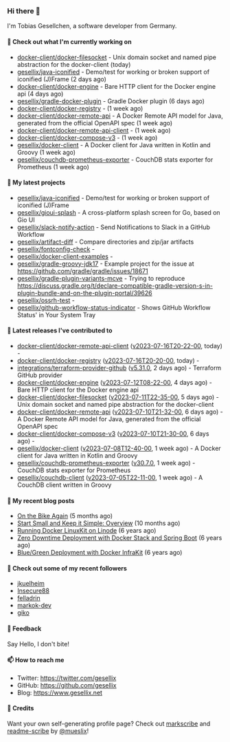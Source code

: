 ### Hi there 👋

I'm Tobias Gesellchen, a software developer from Germany.

#### 👷 Check out what I'm currently working on

- [docker-client/docker-filesocket](https://github.com/docker-client/docker-filesocket) - Unix domain socket and named pipe abstraction for the docker-client (today)
- [gesellix/java-iconified](https://github.com/gesellix/java-iconified) - Demo/test for working or broken support of iconified (J)Frame (2 days ago)
- [docker-client/docker-engine](https://github.com/docker-client/docker-engine) - Bare HTTP client for the Docker engine api (4 days ago)
- [gesellix/gradle-docker-plugin](https://github.com/gesellix/gradle-docker-plugin) - Gradle Docker plugin (6 days ago)
- [docker-client/docker-registry](https://github.com/docker-client/docker-registry) -  (1 week ago)
- [docker-client/docker-remote-api](https://github.com/docker-client/docker-remote-api) - A Docker Remote API model for Java, generated from the official OpenAPI spec (1 week ago)
- [docker-client/docker-remote-api-client](https://github.com/docker-client/docker-remote-api-client) -  (1 week ago)
- [docker-client/docker-compose-v3](https://github.com/docker-client/docker-compose-v3) -  (1 week ago)
- [gesellix/docker-client](https://github.com/gesellix/docker-client) - A Docker client for Java written in Kotlin and Groovy (1 week ago)
- [gesellix/couchdb-prometheus-exporter](https://github.com/gesellix/couchdb-prometheus-exporter) - CouchDB stats exporter for Prometheus (1 week ago)

#### 🌱 My latest projects

- [gesellix/java-iconified](https://github.com/gesellix/java-iconified) - Demo/test for working or broken support of iconified (J)Frame
- [gesellix/gioui-splash](https://github.com/gesellix/gioui-splash) - A cross-platform splash screen for Go, based on Gio UI
- [gesellix/slack-notify-action](https://github.com/gesellix/slack-notify-action) - Send Notifications to Slack in a GitHub Workflow
- [gesellix/artifact-diff](https://github.com/gesellix/artifact-diff) - Compare directories and zip/jar artifacts
- [gesellix/fontconfig-check](https://github.com/gesellix/fontconfig-check) - 
- [gesellix/docker-client-examples](https://github.com/gesellix/docker-client-examples) - 
- [gesellix/gradle-groovy-jdk17](https://github.com/gesellix/gradle-groovy-jdk17) - Example project for the issue at https://github.com/gradle/gradle/issues/18671
- [gesellix/gradle-plugin-variants-mcve](https://github.com/gesellix/gradle-plugin-variants-mcve) - Trying to reproduce https://discuss.gradle.org/t/declare-compatible-gradle-version-s-in-plugin-bundle-and-on-the-plugin-portal/39626
- [gesellix/ossrh-test](https://github.com/gesellix/ossrh-test) - 
- [gesellix/github-workflow-status-indicator](https://github.com/gesellix/github-workflow-status-indicator) - Shows GitHub Workflow Status&#39; in Your System Tray

#### 🔭 Latest releases I've contributed to

- [docker-client/docker-remote-api-client](https://github.com/docker-client/docker-remote-api-client) ([v2023-07-16T20-22-00](https://github.com/docker-client/docker-remote-api-client/releases/tag/v2023-07-16T20-22-00), today) - 
- [docker-client/docker-registry](https://github.com/docker-client/docker-registry) ([v2023-07-16T20-20-00](https://github.com/docker-client/docker-registry/releases/tag/v2023-07-16T20-20-00), today) - 
- [integrations/terraform-provider-github](https://github.com/integrations/terraform-provider-github) ([v5.31.0](https://github.com/integrations/terraform-provider-github/releases/tag/v5.31.0), 2 days ago) - Terraform GitHub provider
- [docker-client/docker-engine](https://github.com/docker-client/docker-engine) ([v2023-07-12T08-22-00](https://github.com/docker-client/docker-engine/releases/tag/v2023-07-12T08-22-00), 4 days ago) - Bare HTTP client for the Docker engine api
- [docker-client/docker-filesocket](https://github.com/docker-client/docker-filesocket) ([v2023-07-11T22-35-00](https://github.com/docker-client/docker-filesocket/releases/tag/v2023-07-11T22-35-00), 5 days ago) - Unix domain socket and named pipe abstraction for the docker-client
- [docker-client/docker-remote-api](https://github.com/docker-client/docker-remote-api) ([v2023-07-10T21-32-00](https://github.com/docker-client/docker-remote-api/releases/tag/v2023-07-10T21-32-00), 6 days ago) - A Docker Remote API model for Java, generated from the official OpenAPI spec
- [docker-client/docker-compose-v3](https://github.com/docker-client/docker-compose-v3) ([v2023-07-10T21-30-00](https://github.com/docker-client/docker-compose-v3/releases/tag/v2023-07-10T21-30-00), 6 days ago) - 
- [gesellix/docker-client](https://github.com/gesellix/docker-client) ([v2023-07-08T12-40-00](https://github.com/gesellix/docker-client/releases/tag/v2023-07-08T12-40-00), 1 week ago) - A Docker client for Java written in Kotlin and Groovy
- [gesellix/couchdb-prometheus-exporter](https://github.com/gesellix/couchdb-prometheus-exporter) ([v30.7.0](https://github.com/gesellix/couchdb-prometheus-exporter/releases/tag/v30.7.0), 1 week ago) - CouchDB stats exporter for Prometheus
- [gesellix/couchdb-client](https://github.com/gesellix/couchdb-client) ([v2023-07-05T22-11-00](https://github.com/gesellix/couchdb-client/releases/tag/v2023-07-05T22-11-00), 1 week ago) - A CouchDB client written in Groovy

#### 📜 My recent blog posts

- [On the Bike Again](https://www.gesellix.net/post/on-the-bike-again/) (5 months ago)
- [Start Small and Keep it Simple: Overview](https://www.gesellix.net/post/start-small-keep-it-simple-overview/) (10 months ago)
- [Running Docker LinuxKit on Linode](https://www.gesellix.net/post/running-docker-linuxkit-on-linode/) (6 years ago)
- [Zero Downtime Deployment with Docker Stack and Spring Boot](https://www.gesellix.net/post/zero-downtime-deployment-with-docker-stack-and-spring-boot/) (6 years ago)
- [Blue/Green Deployment with Docker InfraKit](https://www.gesellix.net/post/blue-green-deployment-with-docker-infrakit/) (6 years ago)



#### 👯 Check out some of my recent followers

- [jkuelheim](https://github.com/jkuelheim)
- [Insecure88](https://github.com/Insecure88)
- [felladrin](https://github.com/felladrin)
- [markok-dev](https://github.com/markok-dev)
- [giko](https://github.com/giko)

#### 💬 Feedback

Say Hello, I don't bite!

#### 📫 How to reach me

- Twitter: https://twitter.com/gesellix
- GitHub: https://github.com/gesellix
- Blog: https://www.gesellix.net

#### 🙇 Credits

Want your own self-generating profile page? Check out [markscribe](https://github.com/muesli/markscribe)
and [readme-scribe](https://github.com/muesli/readme-scribe) by [@mueslix](https://twitter.com/mueslix)!
